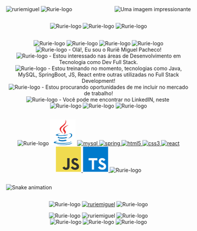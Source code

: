 <div display="flex" flex-direction="row">
<img src="https://komarev.com/ghpvc/?username=ruriemiguel&label=Profile%20views&color=0e75b6&style=flat" alt="ruriemiguel" />
<img alt="Rurie-logo" src="https://i.imgur.com/FGh9Pur.gif" />
<img align="right" src="https://i.imgur.com/l2TSm2V.gif" alt="Uma imagem impressionante">
</div>

##

<div align="center">
<img height="100" alt="Rurie-logo" src="https://i.imgur.com/OiT3rba.gif" />
<img alt="Rurie-logo" src="https://i.imgur.com/emamkyV.png" />
<img height="100" alt="Rurie-logo" src="https://i.imgur.com/OiT3rba.gif" />
</div>

##

<div style="display: inline_block" align="center">
<img alt="Rurie-logo" src="https://i.imgur.com/SkD3Dq9.gif" />
<img alt="Rurie-logo" src="https://i.imgur.com/FAChueO.gif" />
<img alt="Rurie-logo" src="https://i.imgur.com/EjdTkp4.gif" /> 
<img alt="Rurie-logo" src="https://i.imgur.com/h2Mwa5W.gif" /><br>
<img alt="Rurie-logo" src="https://i.imgur.com/pDeEUJX.gif" /> - Olá!, Eu sou o Ruriê Miguel Pacheco! <br>
<img alt="Rurie-logo" src="https://i.imgur.com/drATD6T.gif" /> - Estou interessado nas áreas de Desenvolvimento em Tecnologia como Dev Full Stack. <br>
<img alt="Rurie-logo" src="https://i.imgur.com/pgEs9Zx.gif" /> - Estou treinando no momento, tecnologias como Java, MySQL, SpringBoot, JS, React entre outras utilizadas no Full Stack Development! <br>
<img alt="Rurie-logo" src="https://i.imgur.com/MCCwmO1.gif" /> - Estou procurando oportunidades de me incluir no mercado de trabalho! <br>
<img alt="Rurie-logo" src="https://i.imgur.com/ABJI9lZ.gif" /> - Você pode me encontrar no LinkedIN, neste
<a href="https://www.linkedin.com/in/ruriemiguel/"><img align="center" alt="" src="https://i.imgur.com/Plm847R.gif"></a> <br>
<img alt="Rurie-logo" src="https://i.imgur.com/Zvgd4ws.gif" />
<img alt="Rurie-logo" src="https://i.imgur.com/Zvgd4ws.gif" />
<img alt="Rurie-logo" src="https://i.imgur.com/Zvgd4ws.gif" />
</div>

##

<p align="center">
  <img height="75" alt="Rurie-logo" src="https://i.imgur.com/spawcFo.gif" />
<img src="https://raw.githubusercontent.com/devicons/devicon/master/icons/java/java-original.svg" alt="java"
              width="70" height="70" /> </a> <a href="https://developer.mozilla.org/en-US/docs/Web/JavaScript"
            target="_blank" rel="noreferrer">
  <img src="https://cdn.jsdelivr.net/gh/devicons/devicon/icons/mysql/mysql-original.svg"
              alt="mysql" width="70" height="70" /> </a> <a href="https://reactjs.org/" target="_blank" rel="noreferrer">
      <img src="https://www.vectorlogo.zone/logos/springio/springio-icon.svg" alt="spring" width="70" height="70" /> </a>
          <a href="https://www.typescriptlang.org/" target="_blank" rel="noreferrer">
    <img src="https://cdn.jsdelivr.net/gh/devicons/devicon/icons/html5/html5-original.svg"
              alt="html5" width="70" height="70" /> </a> <a href="https://www.java.com" target="_blank" rel="noreferrer">
      <img src="https://cdn.jsdelivr.net/gh/devicons/devicon/icons/css3/css3-original.svg"
              alt="css3" width="70" height="70" /> </a> <a href="https://www.w3.org/html/" target="_blank" rel="noreferrer">
      <img src="https://cdn.jsdelivr.net/gh/devicons/devicon/icons/react/react-original.svg"
              alt="react" width="70" height="70" /> </a> <a href="https://spring.io/" target="_blank" rel="noreferrer">
    <img src="https://raw.githubusercontent.com/devicons/devicon/master/icons/javascript/javascript-original.svg"
              alt="javascript" width="70" height="70" /> </a> <a href="https://www.mysql.com/" target="_blank"
            rel="noreferrer">
    <img src="https://raw.githubusercontent.com/devicons/devicon/master/icons/typescript/typescript-original.svg"
              alt="typescript" width="70" height="70" /> </a>
<img height="75" alt="Rurie-logo" src="https://i.imgur.com/TI1vFod.gif" />
</p>

##

![Snake animation](https://github.com/ruriemiguel/ruriemiguel/blob/output/github-contribution-grid-snake.svg)

##
<p align="center">
<img height="75" alt="Rurie-logo" src="https://i.imgur.com/x5Tarba.gif" />
<a href="https://github.com/ryo-ma/github-profile-trophy"><img src="https://github-profile-trophy.vercel.app/?username=ruriemiguel&theme=onedark&no-bg=true&border_radius=50" alt="ruriemiguel" /></a>
<img height="75" alt="Rurie-logo" src="https://i.imgur.com/x5Tarba.gif" />
</p>

<div align="center">
<img height="100" alt="Rurie-logo" src="https://i.imgur.com/1bceGhZ.gif" />
<img src="https://github-readme-streak-stats.herokuapp.com?user=Leon4rdoalves&theme=dark&border_radius=50&background=0D1016&date_format=j%20M%5B%20Y%5D" alt="ruriemiguel" />
<img height="100" alt="Rurie-logo" src="https://i.imgur.com/1bceGhZ.gif" />
</div>

<div align="center">
<img height="100" alt="Rurie-logo" src="https://i.imgur.com/YNJ8QJb.gif" />
<img height="100" alt="Rurie-logo" src="https://i.imgur.com/64r3oNF.gif" />
<img height="100" alt="Rurie-logo" src="https://i.imgur.com/YNJ8QJb.gif" />
</div>
